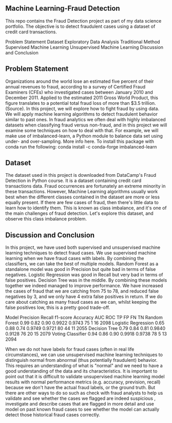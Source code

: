 ## Machine Learning-Fraud Detection

This repo contains the Fraud Detection project as part of my data science portfolio. The objective is to detect fraudulent cases using a dataset of credit card transactions.

Problem Statement
Dataset
Exploratory Data Analysis
Traditional Method
Supervised Machine Learning
Unsupervised Machine Learning
Discussion and Conclusion

## Problem Statement

Organizations around the world lose an estimated five percent of their annual revenues to fraud, according to a survey of Certified Fraud Examiners (CFEs) who investigated cases between January 2010 and December 2011. Applied to the estimated 2011 Gross World Product, this figure translates to a potential total fraud loss of more than $3.5 trillion. (Source). In this project, we will explore how to fight fraud by using data. We will apply machine learning algorithms to detect fraudulent behavior similar to past ones. In fraud analytics we often deal with highly imbalanced datasets when classifying fraud versus non-fraud, and in this project we will examine some techniques on how to deal with that. For example, we will make use of imbalanced-learn, a Python module to balance data set using under- and over-sampling. More info here. To install this package with conda run the following:
conda install -c conda-forge imbalanced-learn

## Dataset

The dataset used in this project is downloaded from DataCamp's Fraud Detection in Python course. It is a dataset containing credit card transactions data. Fraud occurrences are fortunately an extreme minority in these transactions. However, Machine Learning algorithms usually work best when the different classes contained in the dataset are more or less equally present. If there are few cases of fraud, then there's little data to learn how to identify them. This is known as class imbalance, and it's one of the main challenges of fraud detection. Let's explore this dataset, and observe this class imbalance problem.

## Discussion and Conclusion

In this project, we have used both supervised and unsupervised machine learning techniques to detect fraud cases. We use supervised machine learning when we have fraud cases with labels. By combining the classifiers, we can take the best of multiple models. Random Forest as a standalone model was good in Precision but quite bad in terms of false negatives. Logistic Regression was good in Recall but very bad in terms of false positives. Decision Tree was in the middle. By combining these models together we indeed managed to improve performance. We have increased the cases of fraud that we are catching from 75 to 78, and reduced false negatives by 3, and we only have 4 extra false positives in return. If we do care about catching as many fraud cases as we can, whilst keeping the false positives low, this is a pretty good trade-off.

Model	Precision	Recall	f1-score	Accuracy	AUC ROC	TP	FP	FN	TN
Random Forest	0.99	0.82	0.90	0.9922	0.9743	75	1	16	2098
Logistic Regression	0.65	0.88	0.74	0.9749	0.9721	80	44	11	2055
Decision Tree	0.79	0.84	0.81	0.9840	0.9128	76	20	15	2079
Voting Classifier	0.94	0.86	0.90	0.9918	0.9738	78	5	13	2094

When we do not have labels for fraud cases (often in real life circumstances), we can use unsupervised machine learning techniques to distinguish normal from abnormal (thus potentially fraudulent) behavior. This requires an understanding of what is "normal" and we need to have a good understanding of the data and its characteristics. It is important to point out that it is difficult to validate unsupervised machine learning model results with normal performance metrics (e.g. accuracy, prevision, recall) because we don't have the actual fraud labels, or the ground truth. But there are other ways to do so such as check with fraud analysts to help us validate and see whether the cases we flagged are indeed suspicious , investigate and describe cases that are flagged in more detail and use model on past known fraud cases to see whether the model can actually detect those historical fraud cases correctly.
